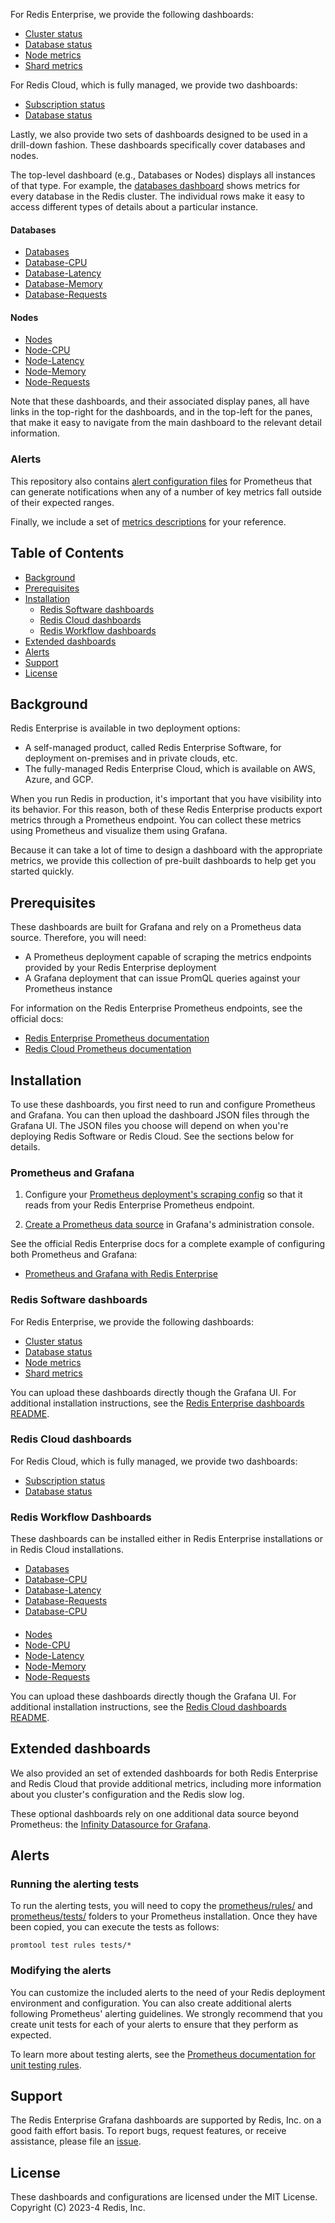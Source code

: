 
For Redis Enterprise, we provide the following dashboards:
* [Cluster status](software/basic/redis-software-cluster-dashboard_v9-11.json)
* [Database status](software/basic/redis-software-database-dashboard_v9-11.json)
* [Node metrics](software/basic/redis-software-node-dashboard_v9-11.json)
* [Shard metrics](software/basic/redis-software-shard-dashboard_v9-11.json)

For Redis Cloud, which is fully managed, we provide two dashboards:
* [Subscription status](cloud/basic/redis-cloud-subscription-dashboard_v9-11.json)
* [Database status](cloud/basic/redis-cloud-database-dashboard_v9-11.json)

Lastly, we also provide two sets of dashboards designed to be used in a drill-down fashion. These dashboards specifically cover 
databases and nodes.

The top-level dashboard (e.g., Databases or Nodes) displays all instances of that type. For example, the [databases dashboard](workflow/databases/redis-software-cluster-databases_v9-11.json) shows metrics for every database in the Redis cluster. The individual rows make it easy to access different types of 
details about a particular instance.
#### Databases
* [Databases](workflow/databases/redis-software-cluster-databases_v9-11.json)
* [Database-CPU](workflow/databases/redis-software-cluster-database-cpu_v9-11.json)
* [Database-Latency](workflow/databases/redis-software-cluster-database-latency_v9-11.json)
* [Database-Memory](workflow/databases/redis-software-cluster-database-memory_v9-11.json)
* [Database-Requests](workflow/databases/redis-software-cluster-database-requests_v9-11.json)

#### Nodes
* [Nodes](workflow/nodes/redis-software-cluster-nodes_v9-11.json)
* [Node-CPU](workflow/nodes/redis-software-cluster-node-cpu_v9-11.json)
* [Node-Latency](workflow/nodes/redis-software-cluster-node-latency_v9-11.json)
* [Node-Memory](workflow/nodes/redis-software-cluster-node-memory_v9-11.json)
* [Node-Requests](workflow/nodes/redis-software-cluster-node-requests_v9-11.json)

Note that these dashboards, and their associated display panes, all have links in the top-right for the dashboards, and in the top-left for the 
panes, that make it easy to navigate from the main dashboard to the relevant detail information.

### Alerts
This repository also contains [alert configuration files](prometheus/rules/alerts.yml) for Prometheus that can generate notifications when any of a number of 
key metrics fall outside of their expected ranges.

Finally, we include a set of [metrics descriptions](metrics) for your reference.

## Table of Contents

* [Background](#background)
* [Prerequisites](#prerequisites)
* [Installation](#installation)
   - [Redis Software dashboards](#redis-software-dashboards)
   - [Redis Cloud dashboards](#redis-cloud-dashboards)
   - [Redis Workflow dashboards](#redis-workflow-dashboards)
* [Extended dashboards](#extended-dashboards)
* [Alerts](#alerts)
* [Support](#support)
* [License](#license)

## Background

Redis Enterprise is available in two deployment options:
* A self-managed product, called Redis Enterprise Software, for deployment on-premises and in private clouds, etc.
* The fully-managed Redis Enterprise Cloud, which is available on AWS, Azure, and GCP.

When you run Redis in production, it's important that you have visibility into its behavior.
For this reason, both of these Redis Enterprise products export metrics through a Prometheus endpoint.
You can collect these metrics using Prometheus and visualize them using Grafana.

Because it can take a lot of time to design a dashboard with the appropriate metrics, we provide
this collection of pre-built dashboards to help get you started quickly.

## Prerequisites

These dashboards are built for Grafana and rely on a Prometheus data source. Therefore, you will need:

* A Prometheus deployment capable of scraping the metrics endpoints provided by your Redis Enterprise deployment
* A Grafana deployment that can issue PromQL queries against your Prometheus instance

For information on the Redis Enterprise Prometheus endpoints, see the official docs:
* [Redis Enterprise Prometheus documentation](https://docs.redis.com/latest/rs/clusters/monitoring/prometheus-integration/)
* [Redis Cloud Prometheus documentation](https://docs.redis.com/latest/rc/cloud-integrations/prometheus-integration/)

## Installation

To use these dashboards, you first need to run and configure Prometheus and Grafana.
You can then upload the dashboard JSON files through the Grafana UI. The JSON files
you choose will depend on when you're deploying Redis Software or Redis Cloud.
See the sections below for details.

### Prometheus and Grafana

1. Configure your [Prometheus deployment's scraping config](https://prometheus.io/docs/prometheus/latest/configuration/configuration/#scrape_config) 
so that it reads from your Redis Enterprise Prometheus endpoint.

2. [Create a Prometheus data source](https://grafana.com/docs/grafana/v8.5/datasources/add-a-data-source/) in Grafana's administration console.

See the official Redis Enterprise docs for a complete example of configuring both Prometheus and Grafana:

* [Prometheus and Grafana with Redis Enterprise](https://docs.redis.com/latest/rs/clusters/monitoring/prometheus-integration/)

### Redis Software dashboards

For Redis Enterprise, we provide the following dashboards:
* [Cluster status](software/basic/redis-software-cluster-dashboard_v9-11.json)
* [Database status](software/basic/redis-software-database-dashboard_v9-11.json)
* [Node metrics](software/basic/redis-software-node-dashboard_v9-11.json)
* [Shard metrics](software/basic/redis-software-shard-dashboard_v9-11.json)

You can upload these dashboards directly though the Grafana UI. For additional installation instructions, see the [Redis Enterprise dashboards 
README](software/README-SOFTWARE.md).

### Redis Cloud dashboards

For Redis Cloud, which is fully managed, we provide two dashboards:
* [Subscription status](cloud/basic/redis-cloud-subscription-dashboard_v9-11.json)
* [Database status](cloud/basic/redis-cloud-database-dashboard_v9-11.json)

### Redis Workflow Dashboards

These dashboards can be installed either in Redis Enterprise installations or in Redis Cloud installations. 

* [Databases](workflow/databases/redis-software-cluster-databases_v9-11.json)
* [Database-CPU](workflow/databases/redis-software-cluster-database-cpu_v9-11.json)
* [Database-Latency](workflow/databases/redis-software-cluster-database-latency_v9-11.json)
* [Database-Requests](workflow/databases/redis-software-cluster-database-requests_v9-11.json)
* [Database-CPU](workflow/databases/redis-software-cluster-database-cpu_v9-11.json)
####
* [Nodes](workflow/nodes/redis-software-cluster-nodes_v9-11.json)
* [Node-CPU](workflow/nodes/redis-software-cluster-node-cpu_v9-11.json)
* [Node-Latency](workflow/nodes/redis-software-cluster-node-latency_v9-11.json)
* [Node-Memory](workflow/nodes/redis-software-cluster-node-memory_v9-11.json)
* [Node-Requests](workflow/nodes/redis-software-cluster-node-requests_v9-11.json)

You can upload these dashboards directly though the Grafana UI. For additional installation instructions, see the [Redis Cloud dashboards 
README](cloud/README-CLOUD.md).

## Extended dashboards

We also provided an set of extended dashboards for both Redis Enterprise and Redis Cloud that provide additional metrics, including more information 
about you cluster's configuration and the Redis slow log.

These optional dashboards rely on one additional data source beyond Prometheus: the [Infinity Datasource for 
Grafana](https://grafana.com/grafana/plugins/yesoreyeram-infinity-datasource/).

## Alerts

### Running the alerting tests

To run the alerting tests, you will need to copy the [prometheus/rules/](rules) and [prometheus/tests/](tests) folders to your Prometheus installation. Once they have been 
copied,
you can execute the tests as follows:

```
promtool test rules tests/*
```

### Modifying the alerts

You can customize the included alerts to the need of your Redis deployment environment and configuration. You can also create additional alerts 
following Prometheus' alerting guidelines. We strongly recommend that you create unit tests for each of your alerts to ensure that they perform as 
expected.

To learn more about testing alerts, see the [Prometheus documentation for unit testing 
rules](https://prometheus.io/docs/prometheus/latest/configuration/unit_testing_rules/).

## Support

The Redis Enterprise Grafana dashboards are supported by Redis, Inc. on a good faith effort basis. To report bugs, request features, or receive 
assistance, please file an [issue](https://github.com/redis-field-engineering/redis-enterprise-grafana-issues).

## License

These dashboards and configurations are licensed under the MIT License. Copyright (C) 2023-4 Redis, Inc.
